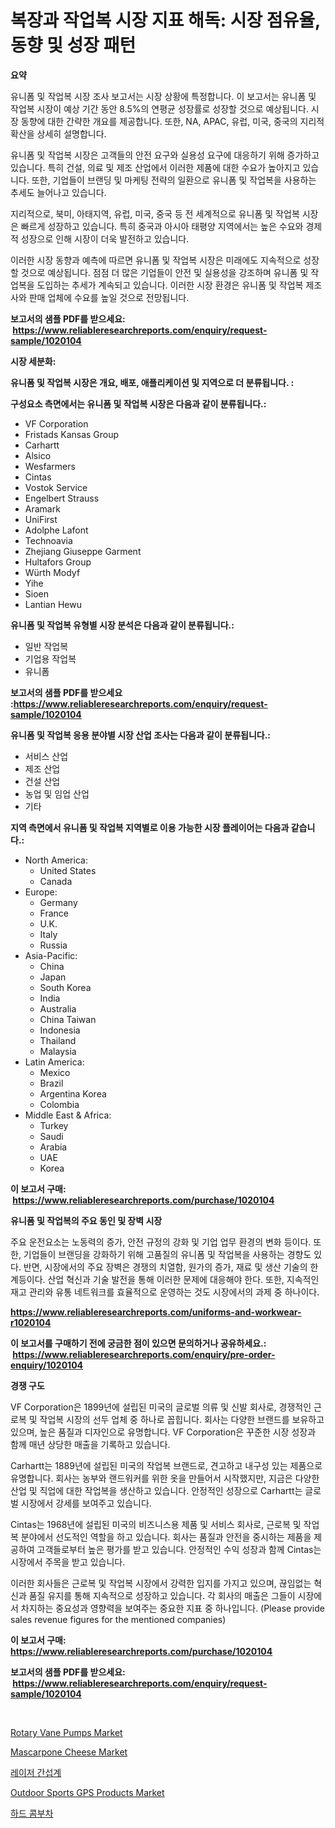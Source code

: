 <p><h1>복장과 작업복 시장 지표 해독: 시장 점유율, 동향 및 성장 패턴</h1></p><p><strong>요약</strong></p>
<p><p>유니폼 및 작업복 시장 조사 보고서는 시장 상황에 특정합니다. 이 보고서는 유니폼 및 작업복 시장이 예상 기간 동안 8.5%의 연평균 성장률로 성장할 것으로 예상됩니다. 시장 동향에 대한 간략한 개요를 제공합니다. 또한, NA, APAC, 유럽, 미국, 중국의 지리적 확산을 상세히 설명합니다.</p><p>유니폼 및 작업복 시장은 고객들의 안전 요구와 실용성 요구에 대응하기 위해 증가하고 있습니다. 특히 건설, 의료 및 제조 산업에서 이러한 제품에 대한 수요가 높아지고 있습니다. 또한, 기업들이 브랜딩 및 마케팅 전략의 일환으로 유니폼 및 작업복을 사용하는 추세도 늘어나고 있습니다.</p><p>지리적으로, 북미, 아태지역, 유럽, 미국, 중국 등 전 세계적으로 유니폼 및 작업복 시장은 빠르게 성장하고 있습니다. 특히 중국과 아시아 태평양 지역에서는 높은 수요와 경제적 성장으로 인해 시장이 더욱 발전하고 있습니다.</p><p>이러한 시장 동향과 예측에 따르면 유니폼 및 작업복 시장은 미래에도 지속적으로 성장할 것으로 예상됩니다. 점점 더 많은 기업들이 안전 및 실용성을 강조하며 유니폼 및 작업복을 도입하는 추세가 계속되고 있습니다. 이러한 시장 환경은 유니폼 및 작업복 제조사와 판매 업체에 수요를 높일 것으로 전망됩니다.</p></p>
<p><strong>보고서의 샘플 PDF를 받으세요: &nbsp;<a href="https://www.reliableresearchreports.com/enquiry/request-sample/1020104">https://www.reliableresearchreports.com/enquiry/request-sample/1020104</a></strong></p>
<p><strong>시장 세분화:</strong></p>
<p><strong> 유니폼 및 작업복 시장은 개요, 배포, 애플리케이션 및 지역으로 더 분류됩니다. :</strong></p>
<p><strong>구성요소 측면에서는 유니폼 및 작업복 시장은 다음과 같이 분류됩니다.:</strong></p>
<p><ul><li>VF Corporation</li><li>Fristads Kansas Group</li><li>Carhartt</li><li>Alsico</li><li>Wesfarmers</li><li>Cintas</li><li>Vostok Service</li><li>Engelbert Strauss</li><li>Aramark</li><li>UniFirst</li><li>Adolphe Lafont</li><li>Technoavia</li><li>Zhejiang Giuseppe Garment</li><li>Hultafors Group</li><li>Würth Modyf</li><li>Yihe</li><li>Sioen</li><li>Lantian Hewu</li></ul></p>
<p><strong> 유니폼 및 작업복 유형별 시장 분석은 다음과 같이 분류됩니다.:</strong></p>
<p><ul><li>일반 작업복</li><li>기업용 작업복</li><li>유니폼</li></ul></p>
<p><strong>보고서의 샘플 PDF를 받으세요 :<a href="https://www.reliableresearchreports.com/enquiry/request-sample/1020104">https://www.reliableresearchreports.com/enquiry/request-sample/1020104</a></strong></p>
<p><strong> 유니폼 및 작업복 응용 분야별 시장 산업 조사는 다음과 같이 분류됩니다.:</strong></p>
<p><ul><li>서비스 산업</li><li>제조 산업</li><li>건설 산업</li><li>농업 및 임업 산업</li><li>기타</li></ul></p>
<p><strong>지역 측면에서 유니폼 및 작업복 지역별로 이용 가능한 시장 플레이어는 다음과 같습니다.:</strong></p>
<p><ul>
    <li>
        North America:
        <ul>
            <li>United States</li>
            <li>Canada</li>
        </ul>
    </li>
    <li>
        Europe:
        <ul>
            <li>Germany</li>
            <li>France</li>
            <li>U.K.</li>
            <li>Italy</li>
            <li>Russia</li>
        </ul>
    </li>
    <li>
        Asia-Pacific:
        <ul>
            <li>China</li>
            <li>Japan</li>
            <li>South Korea</li>
            <li>India</li>
            <li>Australia</li>
            <li>China Taiwan</li>
            <li>Indonesia</li>
            <li>Thailand</li>
            <li>Malaysia</li>
        </ul>
    </li>
    <li>
        Latin America:
        <ul>
            <li>Mexico</li>
            <li>Brazil</li>
            <li>Argentina Korea</li>
            <li>Colombia</li>
        </ul>
    </li>
    <li>
        Middle East & Africa:
        <ul>
            <li>Turkey</li>
            <li>Saudi</li>
            <li>Arabia</li>
            <li>UAE</li>
            <li>Korea</li>
        </ul>
    </li>
    </ul></p>
<p><strong>이 보고서 구매: &nbsp;<a href="https://www.reliableresearchreports.com/purchase/1020104">https://www.reliableresearchreports.com/purchase/1020104</a></strong></p>
<p><strong>유니폼 및 작업복의 주요 동인 및 장벽 시장</strong></p>
<p><p>주요 운전요소는 노동력의 증가, 안전 규정의 강화 및 기업 업무 환경의 변화 등이다. 또한, 기업들이 브랜딩을 강화하기 위해 고품질의 유니폼 및 작업복을 사용하는 경향도 있다. 반면, 시장에서의 주요 장벽은 경쟁의 치열함, 원가의 증가, 재료 및 생산 기술의 한계등이다. 산업 혁신과 기술 발전을 통해 이러한 문제에 대응해야 한다. 또한, 지속적인 재고 관리와 유통 네트워크를 효율적으로 운영하는 것도 시장에서의 과제 중 하나이다.</p></p>
<p><strong><a href="https://www.reliableresearchreports.com/uniforms-and-workwear-r1020104">https://www.reliableresearchreports.com/uniforms-and-workwear-r1020104</a></strong></p>
<p><strong>이 보고서를 구매하기 전에 궁금한 점이 있으면 문의하거나 공유하세요.: &nbsp;<a href="https://www.reliableresearchreports.com/enquiry/pre-order-enquiry/1020104">https://www.reliableresearchreports.com/enquiry/pre-order-enquiry/1020104</a></strong></p>
<p><strong>경쟁 구도</strong></p>
<p><p>VF Corporation은 1899년에 설립된 미국의 글로벌 의류 및 신발 회사로, 경쟁적인 근로복 및 작업복 시장의 선두 업체 중 하나로 꼽힙니다. 회사는 다양한 브랜드를 보유하고 있으며, 높은 품질과 디자인으로 유명합니다. VF Corporation은 꾸준한 시장 성장과 함께 매년 상당한 매출을 기록하고 있습니다.</p><p>Carhartt는 1889년에 설립된 미국의 작업복 브랜드로, 견고하고 내구성 있는 제품으로 유명합니다. 회사는 농부와 랜드워커를 위한 옷을 만들어서 시작했지만, 지금은 다양한 산업 및 직업에 대한 작업복을 생산하고 있습니다. 안정적인 성장으로 Carhartt는 글로벌 시장에서 강세를 보여주고 있습니다.</p><p>Cintas는 1968년에 설립된 미국의 비즈니스용 제품 및 서비스 회사로, 근로복 및 작업복 분야에서 선도적인 역할을 하고 있습니다. 회사는 품질과 안전을 중시하는 제품을 제공하여 고객들로부터 높은 평가를 받고 있습니다. 안정적인 수익 성장과 함께 Cintas는 시장에서 주목을 받고 있습니다.</p><p>이러한 회사들은 근로복 및 작업복 시장에서 강력한 입지를 가지고 있으며, 끊임없는 혁신과 품질 유지를 통해 지속적으로 성장하고 있습니다. 각 회사의 매출은 그들이 시장에서 차지하는 중요성과 영향력을 보여주는 중요한 지표 중 하나입니다. (Please provide sales revenue figures for the mentioned companies)</p></p>
<p><strong>이 보고서 구매: &nbsp; <a href="https://www.reliableresearchreports.com/purchase/1020104">https://www.reliableresearchreports.com/purchase/1020104</a></strong></p>
<p><strong>보고서의 샘플 PDF를 받으세요: &nbsp;<a href="https://www.reliableresearchreports.com/enquiry/request-sample/1020104">https://www.reliableresearchreports.com/enquiry/request-sample/1020104</a></strong><strong></strong></p>
<p>&nbsp;</p>
<p><p><a href="https://issuu.com/reportprime-2/docs/rotary-vane-pumps-market-size-2030.pptx">Rotary Vane Pumps Market</a></p><p><a href="https://github.com/juancolorado15/Market-Research-Report-List-2/blob/main/mascarpone-cheese-market.md">Mascarpone Cheese Market</a></p><p><a href="https://github.com/vsckjg50460/Market-Research-Report-List-1/blob/main/768532117452.md">레이저 간섭계</a></p><p><a href="https://issuu.com/reportprime-2/docs/outdoor-sports-gps-products-market-size-2030.pptx">Outdoor Sports GPS Products Market</a></p><p><a href="https://github.com/akzkkws047661437/Market-Research-Report-List-1/blob/main/720506317451.md">하드 콤부차</a></p></p>